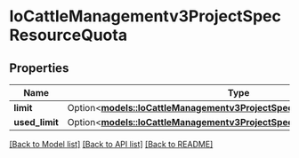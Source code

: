 # IoCattleManagementv3ProjectSpecResourceQuota

## Properties

Name | Type | Description | Notes
------------ | ------------- | ------------- | -------------
**limit** | Option<[**models::IoCattleManagementv3ProjectSpecResourceQuotaLimit**](ioCattleManagementv3Project_spec_resourceQuota_limit.md)> |  | [optional]
**used_limit** | Option<[**models::IoCattleManagementv3ProjectSpecResourceQuotaUsedLimit**](ioCattleManagementv3Project_spec_resourceQuota_usedLimit.md)> |  | [optional]

[[Back to Model list]](../README.md#documentation-for-models) [[Back to API list]](../README.md#documentation-for-api-endpoints) [[Back to README]](../README.md)


